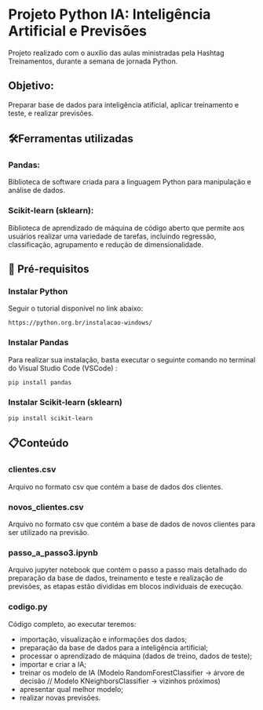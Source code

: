# Projeto Python IA: Inteligência Artificial e Previsões

Projeto realizado com o auxílio das aulas ministradas pela Hashtag Treinamentos, durante a semana de jornada Python.

## Objetivo: 

Preparar base de dados para inteligência atificial, aplicar treinamento e teste, e realizar previsões.

## 🛠️Ferramentas utilizadas
### Pandas:
Biblioteca de software criada para a linguagem Python para manipulação e análise de dados.

### Scikit-learn (sklearn):
Biblioteca de aprendizado de máquina de código aberto que permite aos usuários realizar uma variedade de tarefas, incluindo regressão, classificação, agrupamento e redução de dimensionalidade.

## 🔧 Pré-requisitos

### Instalar Python

Seguir o tutorial disponível no link abaixo:

    https://python.org.br/instalacao-windows/

### Instalar Pandas

Para realizar sua instalação, basta executar o seguinte comando no terminal do Visual Studio Code (VSCode) : 

    pip install pandas 

### Instalar Scikit-learn (sklearn)

    pip install scikit-learn

## 📋Conteúdo 

### clientes.csv
Arquivo no formato csv que contém a base de dados dos clientes.

### novos_clientes.csv
Arquivo no formato csv que contém a base de dados de novos clientes para ser utilizado na previsão.

### passo_a_passo3.ipynb
Arquivo jupyter notebook que contém o passo a passo mais detalhado do preparação da base de dados, treinamento e teste e realização de previsões, as etapas estão divididas em blocos individuais de execução. 

### codigo.py
Código completo, ao executar teremos:
  - importação, visualização e informações dos dados;
  - preparação da base de dados para a inteligência artificial;
  - processar o aprendizado de máquina (dados de treino, dados de teste);
  - importar e criar a IA;
  - treinar os modelo de IA (Modelo RandomForestClassifier -> árvore de decisão // Modelo KNeighborsClassifier -> vizinhos próximos)
  - apresentar qual melhor modelo;
  - realizar novas previsões.





